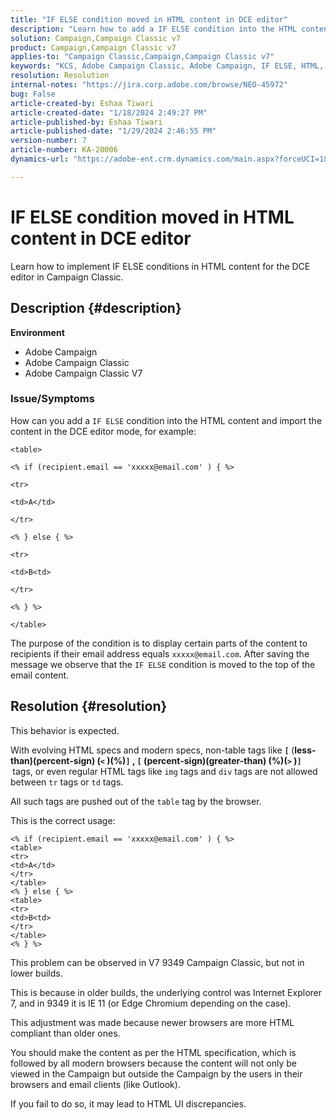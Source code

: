 ```yaml
---
title: "IF ELSE condition moved in HTML content in DCE editor"
description: "Learn how to add a IF ELSE condition into the HTML content and import the content in the DCE editor mode."
solution: Campaign,Campaign Classic v7
product: Campaign,Campaign Classic v7
applies-to: "Campaign Classic,Campaign,Campaign Classic v7"
keywords: "KCS, ​​​​​​​Adobe Campaign Classic, ​​​​​​​Adobe Campaign, IF ELSE, HTML, DCE editor, troubleshooting, V7 9349"
resolution: Resolution
internal-notes: "https://jira.corp.adobe.com/browse/NEO-45972"
bug: False
article-created-by: Eshaa Tiwari
article-created-date: "1/18/2024 2:49:27 PM"
article-published-by: Eshaa Tiwari
article-published-date: "1/29/2024 2:46:55 PM"
version-number: 7
article-number: KA-20006
dynamics-url: "https://adobe-ent.crm.dynamics.com/main.aspx?forceUCI=1&pagetype=entityrecord&etn=knowledgearticle&id=81d16bc2-10b6-ee11-a569-6045bd006b3d"

---
```

# IF ELSE condition moved in HTML content in DCE editor


Learn how to implement IF ELSE conditions in HTML content for the DCE editor in Campaign Classic.

## Description {#description}


<b>Environment</b>

- Adobe Campaign
- Adobe Campaign Classic
- Adobe Campaign Classic V7


### <b>Issue/Symptoms</b>

How can you add a `IF ELSE` condition into the HTML content and import the content in the DCE editor mode, for example:


```
<table>

<% if (recipient.email == 'xxxxx@email.com' ) { %>

<tr>

<td>A</td>

</tr>

<% } else { %>

<tr>

<td>B<td>

</tr>

<% } %>

</table>
```


The purpose of the condition is to display certain parts of the content to recipients if their email address equals `xxxxx@email.com`. After saving the message we observe that the `IF ELSE` condition is moved to the top of the email content.


## Resolution {#resolution}


This behavior is expected.

With evolving HTML specs and modern specs, non-table tags like <b>`[` </b>(<b>less-than)(percent-sign) (`<` )(%)`]` , `[` (percent-sign)(greater-than) (%)(`>` )`]`  </b>tags, or even regular HTML tags like `img` tags and `div` tags are not allowed between `tr` tags or `td` tags.

All such tags are pushed out of the `table` tag by the browser.

This is the correct usage:


```
<% if (recipient.email == 'xxxxx@email.com' ) { %>
<table>
<tr>
<td>A</td>
</tr>
</table>
<% } else { %>
<table>
<tr>
<td>B<td>
</tr>
</table>
<% } %>
```


This problem can be observed in V7 9349 Campaign Classic, but not in lower builds.

This is because in older builds, the underlying control was Internet Explorer 7, and in 9349 it is IE 11 (or Edge Chromium depending on the case).

This adjustment was made because newer browsers are more HTML compliant than older ones.

You should make the content as per the HTML specification, which is followed by all modern browsers because the content will not only be viewed in the Campaign but outside the Campaign by the users in their browsers and email clients (like Outlook).

If you fail to do so, it may lead to HTML UI discrepancies.
